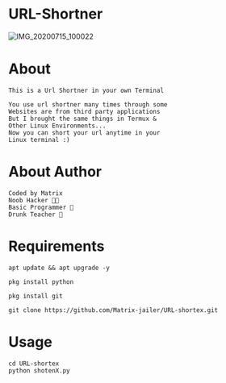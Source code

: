 
# URL-Shortner

![IMG_20200715_100022](https://user-images.githubusercontent.com/66746496/87505450-54dc6700-c682-11ea-9e0a-fa0ffb8fe499.jpg)

# About
```
This is a Url Shortner in your own Terminal
```
```
You use url shortner many times through some
Websites are from third party applications
But I brought the same things in Termux &
Other Linux Environments...
Now you can short your url anytime in your
Linux terminal :)
```
# About Author
```
Coded by Matrix
Noob Hacker 👨‍💻
Basic Programmer 🔡
Drunk Teacher 🍻
```
# Requirements
```
apt update && apt upgrade -y
```
```
pkg install python
```
```
pkg install git
```
```
git clone https://github.com/Matrix-jailer/URL-shortex.git
```
# Usage 
```
cd URL-shortex
python shotenX.py
```
